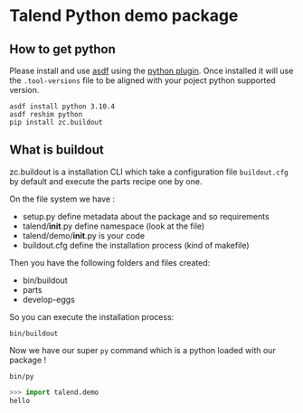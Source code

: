 # Talend Python demo package

## How to get python

Please install and use [asdf](https://asdf-vm.com) using the [python plugin](https://github.com/danhper/asdf-python). Once installed it will use the `.tool-versions` file to be aligned with your poject python supported version.

    asdf install python 3.10.4
    asdf reshim python
    pip install zc.buildout

## What is buildout

zc.buildout is a installation CLI which take a configuration file `buildout.cfg` by default and execute the parts recipe one by one.

On the file system we have :

- setup.py define metadata about the package and so requirements
- talend/**init**.py define namespace (look at the file)
- talend/demo/**init**.py is your code
- buildout.cfg define the installation process (kind of makefile)

Then you have the following folders and files created:

- bin/buildout
- parts
- develop-eggs

So you can execute the installation process:

    bin/buildout

Now we have our super `py` command which is a python loaded with our package !

    bin/py

```python
>>> import talend.demo
hello
```
